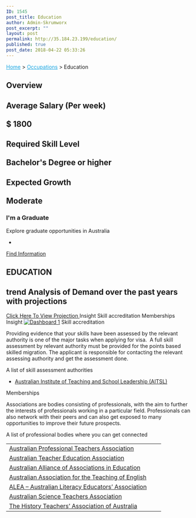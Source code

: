 ```yaml
---
ID: 1545
post_title: Education
author: Admin-Skrumworx
post_excerpt: ""
layout: post
permalink: http://35.184.23.199/education/
published: true
post_date: 2018-04-22 05:33:26
---
```

<p><a style="color: #1da7e2;" href="http://letsettle.net.au/">Home</a> &gt; <a style="color: #1da7e2;" href="http://letsettle.net.au/occupations/">Occupations</a> &gt; Education</p>		
			<h2>Overview</h2>		
			<h2>Average Salary (Per week)<br><br>$ 1800</h2>		
			<h2>Required Skill Level <br><br>Bachelor's Degree or higher</h2>		
			<h2>Expected Growth<br><br>Moderate</h2>		
											<h3>I'm a Graduate</h3>
									Explore graduate opportunities in Australia 							
							<ul>
											<li>
																&nbsp;							
						</li>
									</ul>
									<a href="https://gradaustralia.com.au/search-jobs/areas-of-study/teaching-education-human-welfare" target="_blank">Find Information</a>
			<h2>EDUCATION</h2>		
			<h2>trend Analysis of Demand over the past years with projections</h2>		
			<a href="#" role="button">
						Click Here To View Projection
					</a>
									Insight
									Skill accreditation
									Memberships
									Insight
					<noscript><a href='#'><img alt='Dashboard 1 ' src='https:&#47;&#47;public.tableau.com&#47;static&#47;images&#47;Ed&#47;Education-Updated_0&#47;Dashboard1&#47;1_rss.png' style='border: none' /></a></noscript><object class='tableauViz'  style='display:none;'><param name='host_url' value='https%3A%2F%2Fpublic.tableau.com%2F' /> <param name='embed_code_version' value='3' /> <param name='site_root' value='' /><param name='name' value='Education-Updated_0&#47;Dashboard1' /><param name='tabs' value='no' /><param name='toolbar' value='yes' /><param name='static_image' value='https:&#47;&#47;public.tableau.com&#47;static&#47;images&#47;Ed&#47;Education-Updated_0&#47;Dashboard1&#47;1.png' /> <param name='animate_transition' value='yes' /><param name='display_static_image' value='yes' /><param name='display_spinner' value='yes' /><param name='display_overlay' value='yes' /><param name='display_count' value='yes' /></object>                
									Skill accreditation
					<p>Providing evidence that your skills have been assessed by the relevant authority is one of the major tasks when applying for visa.  A full skill assessment by relevant authority must be provided for the points based skilled migration. The applicant is responsible for contacting the relevant assessing authority and get the assessment done. </p><p>A list of skill assessment authorities</p><ul><li><a href="https://www.aitsl.edu.au/" target="_blank" rel="noopener">Australian Institute of Teaching and School Leadership (AITSL)</a></li></ul>
									Memberships
					<p style="text-align: left;">Associations are bodies consisting of professionals, with the aim to further the interests of professionals working in a particular field. Professionals can also network with their peers and can also get exposed to many opportunities to improve their future prospects. </p><p style="text-align: left;">A list of professional bodies where you can get connected </p><table width="405"><tbody><tr><td width="405"><a href="http://www.apta.edu.au/" target="_blank" rel="noopener">Australian Professional Teachers Association</a></td></tr><tr><td><a href="https://atea.edu.au/" target="_blank" rel="noopener">Australian Teacher Education Association</a></td></tr><tr><td><a href="http://aaae.edu.au/" target="_blank" rel="noopener">Australian Alliance of Associations in Education</a></td></tr><tr><td><a href="https://www.aate.org.au/" target="_blank" rel="noopener">Australian Association for the Teaching of English</a></td></tr><tr><td><a href="https://www.alea.edu.au/" target="_blank" rel="noopener">ALEA &#8211; Australian Literacy Educators&#8217; Association</a></td></tr><tr><td><a href="http://asta.edu.au/" target="_blank" rel="noopener">Australian Science Teachers Association</a></td></tr><tr><td><a href="http://www.historyteacher.org.au/" target="_blank" rel="noopener">The History Teachers&#8217; Association of Australia</a></td></tr></tbody></table>